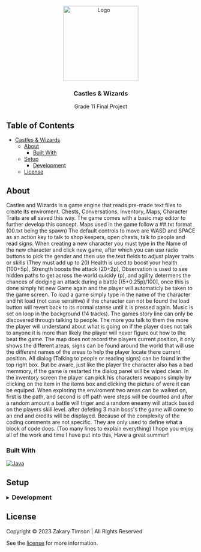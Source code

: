 <!-- Header -->
<div id="top" align="center">
  <br />
  
  <!-- Logo -->
  <img src="https://git.zakscode.com/repo-avatars/3fd985444682d387cde8abb98775597a94a82f625e011736fc14e8858ca18ba4" alt="Logo" width="200" height="200">

  <!-- Title -->
  ### Castles & Wizards
  
  <!-- Description -->
  Grade 11 Final Project

</div>

## Table of Contents
- [Castles & Wizards](#top)
  - [About](#about)
    - [Built With](#built-with)
  - [Setup](#setup)
    - [Development](#development)
  - [License](#license)

## About

Castles and Wizards is a game engine that reads pre-made text files to create its enviroment. Chests, Conversations, Inventory, Maps, Character Traits
are all saved this way. The game comes with a basic map editor to further develop this concept. Maps used in the game follow a ##.txt format (00.txt
being the spawn) The default controls to move are WASD and SPACE as an action key to talk to shop keepers, open chests, talk to people and read signs.
When creating a new character you must type in the Name of the new character and click new game, after which you can use radio buttons to pick the
gender and then use the text fields to adjust player traits or skills (They must add up to 20) Health is used to boost your health (100+5p), Strength
boosts the attack (20+2p), Observation is used to see hidden paths to get across the world quickly (p), and agility determens the chances of dodging an
attack during a battle [(5+0.25p)/100], once this is done simply hit new Game again and the player will automaticly be taken to the game screen. To
load a game simply type in the name of the character and hit load (not case sensitive) if the character can not be found the load button will revert 
back to its normal stanse until it is pressed again. Music is set on loop in the background (14 tracks). The games story line can only be discovered 
through talking to people. The more you talk to them the more the player will understand about what is going on if the player does not talk to anyone 
it is more than likely the player will never figure out how to the beat the game. The map does not record the players current position, it only shows 
the different areas, signs can be found around the world that will use the different names of the areas to help the player locate there current position. 
All dialog (Talking to people or reading signs) can be found in the top right box. But be aware, just like the player the character also has a bad 
memmory, if the game is restarted the dialog panel will be wiped clean. In the inventory screen the player can pick his characters weapons simply by
clicking on the item in the items box and clicking the picture of were it can be equiped. When exploring the enviroment two areas can be walked on, 
first is the path, and second is off path were steps will be counted and after a random amount a battle will triger and a random eneamy will attack 
based on the players skill level. after defeting 3 main boss's the game will come to an end and credits will be displayed. Because of the complexity of 
the coding comments are not specific. They are only used to define what a block of code does. (Too many lines to explain everything) I hope you enjoy all
of the work and time I have put into this, Have a great summer!

### Built With
[![Java](https://img.shields.io/badge/Java-5382A1?style=for-the-badge&logo=coffeescript&logoColor=F8981D)](https://java.com/)

## Setup

<details>
<summary>
  <h3 id="development" style="display: inline">
    Development
  </h3>
</summary>

#### Prerequisites
- [Java SDK](https://www.oracle.com/ca-en/java/technologies/downloads)

#### Instructions
1. Compile source code: `javac src/StartUp.java`
2. Start the game: `java src/StartUp`

</details>

## License
Copyright © 2023 Zakary Timson | All Rights Reserved

See the [license](./LICENSE) for more information.
